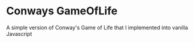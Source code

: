 # Conways GameOfLife
 A simple version of Conway's Game of Life that I implemented into vanilla Javascript

